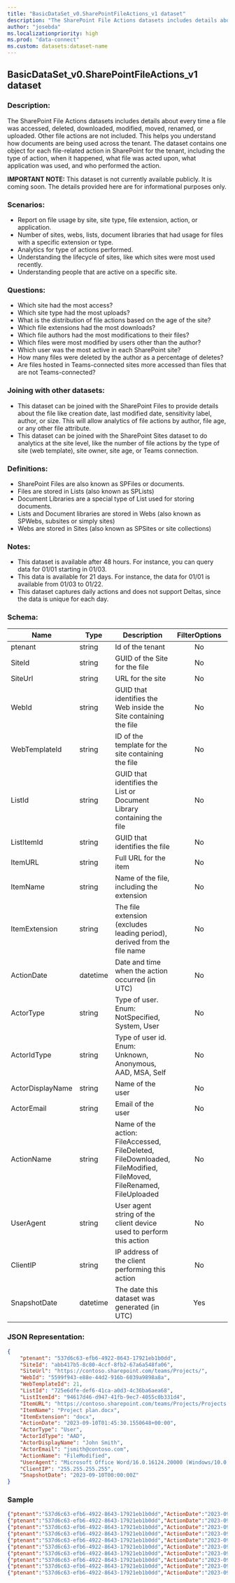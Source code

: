 ```yaml
---
title: "BasicDataSet_v0.SharePointFileActions_v1 dataset"
description: "The SharePoint File Actions datasets includes details about every file action"
author: "josebda"
ms.localizationpriority: high
ms.prod: "data-connect"
ms.custom: datasets:dataset-name
---
```


## BasicDataSet_v0.SharePointFileActions_v1 dataset

### Description: 

The SharePoint File Actions datasets includes details about every time a file was accessed, deleted, downloaded, modified, moved, renamed, or uploaded. Other file actions are not included. This helps you understand how documents are being used across the tenant. The dataset contains one object for each file-related action in SharePoint for the tenant, including the type of action, when it happened, what file was acted upon, what application was used, and who performed the action. 

**IMPORTANT NOTE:** This dataset is not currently available publicly. It is coming soon. The details provided here are for informational purposes only.

### Scenarios:

- Report on file usage by site, site type, file extension, action, or application. 
- Number of sites, webs, lists, document libraries that had usage for files with a specific extension or type.
- Analytics for type of actions performed.
- Understanding the lifecycle of sites, like which sites were most used recently. 
- Understanding people that are active on a specific site. 

### Questions:

- Which site had the most access?
- Which site type had the most uploads?
- What is the distribution of file actions based on the age of the site?
- Which file extensions had the most downloads?
- Which file authors had the most modifications to their files?
- Which files were most modified by users other than the author?
- Which user was the most active in each SharePoint site?
- How many files were deleted by the author as a percentage of deletes?
- Are files hosted in Teams-connected sites more accessed than files that are not Teams-connected?

### Joining with other datasets:

- This dataset can be joined with the SharePoint Files to provide details about the file like creation date, last modified date, sensitivity label, author, or size. This will allow analytics of file actions by author, file age, or any other file attribute.
- This dataset can be joined with the SharePoint Sites dataset to do analytics at the site level, like the number of file actions by the type of site (web template), site owner, site age, or Teams connection.

### Definitions:

- SharePoint Files are also known as SPFiles or documents.
- Files are stored in Lists (also known as SPLists)
- Document Libraries are a special type of List used for storing documents.
- Lists and Document libraries are stored in Webs (also known as SPWebs, subsites or simply sites)
- Webs are stored in Sites (also known as SPSites or site collections)

### Notes:

- This dataset is available after 48 hours. For instance, you can query data for 01/01 starting in 01/03.
- This data is available for 21 days. For instance, the data for 01/01 is available from 01/03 to 01/22.
- This dataset captures daily actions and does not support Deltas, since the data is unique for each day.

### Schema:

| **Name** | **Type** | **Description** | **FilterOptions** | **IsDateFilter** |
|-|-|-|:-:|:-:|
| ptenant | string | Id of the tenant | No | False |
| SiteId | string | GUID of the Site for the file | No | False |
| SiteUrl | string | URL for the site | No | False |
| WebId | string | GUID that identifies the Web inside the Site containing the file | No | False |
| WebTemplateId | string | ID of the template for the site containing the file | No | False |
| ListId | string | GUID that identifies the List or Document Library containing the file | No | False |
| ListItemId | string | GUID that identifies the file | No | False |
| ItemURL | string | Full URL for the item | No | False |
| ItemName | string | Name of the file, including the extension | No | False |
| ItemExtension | string | The file extension (excludes leading period), derived from the file name | No | False |
| ActionDate | datetime | Date and time when the action occurred (in UTC) | No | False |
| ActorType | string | Type of user. Enum: NotSpecified, System, User | No | False |
| ActorIdType | string | Type of user id. Enum: Unknown, Anonymous, AAD, MSA, Self | No | False |
| ActorDisplayName | string | Name of the user | No | False |
| ActorEmail | string | Email of the user | No | False |
| ActionName | string | Name of the action: FileAccessed, FileDeleted, FileDownloaded, FileModified, FileMoved, FileRenamed, FileUploaded | No | False |
| UserAgent | string | User agent string of the client device used to perform this action | No | False |
| ClientIP | string | IP address of the client performing this action | No | False |
| SnapshotDate | datetime | The date this dataset was generated (in UTC) | Yes | True |

### JSON Representation:

```json
{
    "ptenant": "537d6c63-efb6-4922-8643-17921eb1b0dd",
    "SiteId": "abb417b5-8c80-4ccf-8fb2-67a6a548fa06",
    "SiteUrl": "https://contoso.sharepoint.com/teams/Projects/",
    "WebId": "5599f943-e88e-44d2-916b-6039a9898a8a",
    "WebTemplateId": 21,
    "ListId": "725e6dfe-def6-41ca-a0d3-4c36ba6aea68",
    "ListItemId": "94617d46-d947-41fb-9ec7-4055c0b331d4",
    "ItemURL": "https://contoso.sharepoint.com/teams/Projects/Projects Spec Library/ProjectA/Specs/Project plan.docx",
    "ItemName": "Project plan.docx",
    "ItemExtension": "docx",
    "ActionDate": "2023-09-10T01:45:30.1550648+00:00",
    "ActorType": "User",
    "ActorIdType": "AAD",
    "ActorDisplayName": "John Smith",
    "ActorEmail": "jsmith@contoso.com",
    "ActionName": "FileModified",
    "UserAgent": "Microsoft Office Word/16.0.16124.20000 (Windows/10.0; Desktop WOW64; en-US; Desktop app; HP/HP Z240 Tower Workstation)",
    "ClientIP": "255.255.255.255",
    "SnapshotDate": "2023-09-10T00:00:00Z"
}
```

### Sample

```json
{"ptenant":"537d6c63-efb6-4922-8643-17921eb1b0dd","ActionDate":"2023-09-10T01:45:30.1550648+00:00","ActionName":"FileModified","ActorDisplayName":"John Smith","ActorEmail":"jsmith@contoso.com","ActorIdType":"AAD","ActorType":"User","ItemExtension":"docx","ItemName":"Project plan.docx","ItemURL":"https://contoso.sharepoint.com/teams/Projects/Projects Spec Library/ProjectA/Specs/Project plan.docx","ListId":"725e6dfe-def6-41ca-a0d3-4c36ba6aea68","ListItemId":"94617d46-d947-41fb-9ec7-4055c0b331d4","SiteId":"abb417b5-8c80-4ccf-8fb2-67a6a548fa06","SiteUrl":"https://contoso.sharepoint.com/teams/Projects/","UserAgent":"Microsoft Office Word/16.0.16124.20000 (Windows/10.0; Desktop WOW64; en-US; Desktop app; HP/HP Z240 Tower Workstation)","WebId":"5599f943-e88e-44d2-916b-6039a9898a8a","WebTemplateId":21,"SnapshotDate":"2023-09-10T00:00:00Z"}
{"ptenant":"537d6c63-efb6-4922-8643-17921eb1b0dd","ActionDate":"2023-09-10T05:28:57.6157508+00:00","ActionName":"FileMoved","ActorDisplayName":"John Smith","ActorEmail":"jsmith@contoso.com","ActorIdType":"AAD","ActorType":"User","ItemExtension":"docx","ItemName":"Project plan.docx","ItemURL":"https://contoso.sharepoint.com/teams/Projects/Projects Spec Library/ProjectA/Specs/Project plan.docx","ListId":"725e6dfe-def6-41ca-a0d3-4c36ba6aea68","ListItemId":"94617d46-d947-41fb-9ec7-4055c0b331d4","SiteId":"abb417b5-8c80-4ccf-8fb2-67a6a548fa06","SiteUrl":"https://contoso.sharepoint.com/teams/Projects/","UserAgent":"Microsoft Office Word/16.0.16124.20000 (Windows/10.0; Desktop WOW64; en-US; Desktop app; HP/HP Z240 Tower Workstation)","WebId":"5599f943-e88e-44d2-916b-6039a9898a8a","WebTemplateId":21,"SnapshotDate":"2023-09-10T00:00:00Z"}
{"ptenant":"537d6c63-efb6-4922-8643-17921eb1b0dd","ActionDate":"2023-09-10T03:30:09.9039112+00:00","ActionName":"FileDeleted","ActorDisplayName":"John Smith","ActorEmail":"jsmith@contoso.com","ActorIdType":"AAD","ActorType":"User","ItemExtension":"docx","ItemName":"Project plan.docx","ItemURL":"https://contoso.sharepoint.com/teams/Projects/Projects Spec Library/ProjectA/Specs/Project plan.docx","ListId":"725e6dfe-def6-41ca-a0d3-4c36ba6aea68","ListItemId":"94617d46-d947-41fb-9ec7-4055c0b331d4","SiteId":"abb417b5-8c80-4ccf-8fb2-67a6a548fa06","SiteUrl":"https://contoso.sharepoint.com/teams/Projects/","UserAgent":"Microsoft Office Word/16.0.16124.20000 (Windows/10.0; Desktop WOW64; en-US; Desktop app; HP/HP Z240 Tower Workstation)","WebId":"5599f943-e88e-44d2-916b-6039a9898a8a","WebTemplateId":21,"SnapshotDate":"2023-09-10T00:00:00Z"}
{"ptenant":"537d6c63-efb6-4922-8643-17921eb1b0dd","ActionDate":"2023-09-10T18:40:05.0860076+00:00","ActionName":"FileUploaded","ActorDisplayName":"John Smith","ActorEmail":"jsmith@contoso.com","ActorIdType":"AAD","ActorType":"User","ItemExtension":"docx","ItemName":"Project plan.docx","ItemURL":"https://contoso.sharepoint.com/teams/Projects/Projects Spec Library/ProjectA/Specs/Project plan.docx","ListId":"725e6dfe-def6-41ca-a0d3-4c36ba6aea68","ListItemId":"94617d46-d947-41fb-9ec7-4055c0b331d4","SiteId":"abb417b5-8c80-4ccf-8fb2-67a6a548fa06","SiteUrl":"https://contoso.sharepoint.com/teams/Projects/","UserAgent":"Microsoft Office Word/16.0.16124.20000 (Windows/10.0; Desktop WOW64; en-US; Desktop app; HP/HP Z240 Tower Workstation)","WebId":"5599f943-e88e-44d2-916b-6039a9898a8a","WebTemplateId":21,"SnapshotDate":"2023-09-10T00:00:00Z"}
{"ptenant":"537d6c63-efb6-4922-8643-17921eb1b0dd","ActionDate":"2023-09-10T21:37:58.8503815+00:00","ActionName":"FileDownloaded","ActorDisplayName":"John Smith","ActorEmail":"jsmith@contoso.com","ActorIdType":"AAD","ActorType":"User","ItemExtension":"docx","ItemName":"Project plan.docx","ItemURL":"https://contoso.sharepoint.com/teams/Projects/Projects Spec Library/ProjectA/Specs/Project plan.docx","ListId":"725e6dfe-def6-41ca-a0d3-4c36ba6aea68","ListItemId":"94617d46-d947-41fb-9ec7-4055c0b331d4","SiteId":"abb417b5-8c80-4ccf-8fb2-67a6a548fa06","SiteUrl":"https://contoso.sharepoint.com/teams/Projects/","UserAgent":"Microsoft Office Word/16.0.16124.20000 (Windows/10.0; Desktop WOW64; en-US; Desktop app; HP/HP Z240 Tower Workstation)","WebId":"5599f943-e88e-44d2-916b-6039a9898a8a","WebTemplateId":21,"SnapshotDate":"2023-09-10T00:00:00Z"}
{"ptenant":"537d6c63-efb6-4922-8643-17921eb1b0dd","ActionDate":"2023-09-10T02:00:19.1374469+00:00","ActionName":"FileMoved","ActorDisplayName":"John Smith","ActorEmail":"jsmith@contoso.com","ActorIdType":"AAD","ActorType":"User","ItemExtension":"docx","ItemName":"Project plan.docx","ItemURL":"https://contoso.sharepoint.com/teams/Projects/Projects Spec Library/ProjectA/Specs/Project plan.docx","ListId":"725e6dfe-def6-41ca-a0d3-4c36ba6aea68","ListItemId":"94617d46-d947-41fb-9ec7-4055c0b331d4","SiteId":"abb417b5-8c80-4ccf-8fb2-67a6a548fa06","SiteUrl":"https://contoso.sharepoint.com/teams/Projects/","UserAgent":"Microsoft Office Word/16.0.16124.20000 (Windows/10.0; Desktop WOW64; en-US; Desktop app; HP/HP Z240 Tower Workstation)","WebId":"5599f943-e88e-44d2-916b-6039a9898a8a","WebTemplateId":21,"SnapshotDate":"2023-09-10T00:00:00Z"}
{"ptenant":"537d6c63-efb6-4922-8643-17921eb1b0dd","ActionDate":"2023-09-10T23:50:55.7142137+00:00","ActionName":"FileUploaded","ActorDisplayName":"John Smith","ActorEmail":"jsmith@contoso.com","ActorIdType":"AAD","ActorType":"User","ItemExtension":"docx","ItemName":"Project plan.docx","ItemURL":"https://contoso.sharepoint.com/teams/Projects/Projects Spec Library/ProjectA/Specs/Project plan.docx","ListId":"725e6dfe-def6-41ca-a0d3-4c36ba6aea68","ListItemId":"94617d46-d947-41fb-9ec7-4055c0b331d4","SiteId":"abb417b5-8c80-4ccf-8fb2-67a6a548fa06","SiteUrl":"https://contoso.sharepoint.com/teams/Projects/","UserAgent":"Microsoft Office Word/16.0.16124.20000 (Windows/10.0; Desktop WOW64; en-US; Desktop app; HP/HP Z240 Tower Workstation)","WebId":"5599f943-e88e-44d2-916b-6039a9898a8a","WebTemplateId":21,"SnapshotDate":"2023-09-10T00:00:00Z"}
{"ptenant":"537d6c63-efb6-4922-8643-17921eb1b0dd","ActionDate":"2023-09-10T05:52:17.4978702+00:00","ActionName":"FileAccessed","ActorDisplayName":"John Smith","ActorEmail":"jsmith@contoso.com","ActorIdType":"AAD","ActorType":"User","ItemExtension":"docx","ItemName":"Project plan.docx","ItemURL":"https://contoso.sharepoint.com/teams/Projects/Projects Spec Library/ProjectA/Specs/Project plan.docx","ListId":"725e6dfe-def6-41ca-a0d3-4c36ba6aea68","ListItemId":"94617d46-d947-41fb-9ec7-4055c0b331d4","SiteId":"abb417b5-8c80-4ccf-8fb2-67a6a548fa06","SiteUrl":"https://contoso.sharepoint.com/teams/Projects/","UserAgent":"Microsoft Office Word/16.0.16124.20000 (Windows/10.0; Desktop WOW64; en-US; Desktop app; HP/HP Z240 Tower Workstation)","WebId":"5599f943-e88e-44d2-916b-6039a9898a8a","WebTemplateId":21,"SnapshotDate":"2023-09-10T00:00:00Z"}
{"ptenant":"537d6c63-efb6-4922-8643-17921eb1b0dd","ActionDate":"2023-09-10T12:03:18.5336543+00:00","ActionName":"FileDownloaded","ActorDisplayName":"John Smith","ActorEmail":"jsmith@contoso.com","ActorIdType":"AAD","ActorType":"User","ItemExtension":"docx","ItemName":"Project plan.docx","ItemURL":"https://contoso.sharepoint.com/teams/Projects/Projects Spec Library/ProjectA/Specs/Project plan.docx","ListId":"725e6dfe-def6-41ca-a0d3-4c36ba6aea68","ListItemId":"94617d46-d947-41fb-9ec7-4055c0b331d4","SiteId":"abb417b5-8c80-4ccf-8fb2-67a6a548fa06","SiteUrl":"https://contoso.sharepoint.com/teams/Projects/","UserAgent":"Microsoft Office Word/16.0.16124.20000 (Windows/10.0; Desktop WOW64; en-US; Desktop app; HP/HP Z240 Tower Workstation)","WebId":"5599f943-e88e-44d2-916b-6039a9898a8a","WebTemplateId":21,"SnapshotDate":"2023-09-10T00:00:00Z"}
{"ptenant":"537d6c63-efb6-4922-8643-17921eb1b0dd","ActionDate":"2023-09-10T14:08:19.3283304+00:00","ActionName":"FileDeleted","ActorDisplayName":"John Smith","ActorEmail":"jsmith@contoso.com","ActorIdType":"AAD","ActorType":"User","ItemExtension":"docx","ItemName":"Project plan.docx","ItemURL":"https://contoso.sharepoint.com/teams/Projects/Projects Spec Library/ProjectA/Specs/Project plan.docx","ListId":"725e6dfe-def6-41ca-a0d3-4c36ba6aea68","ListItemId":"94617d46-d947-41fb-9ec7-4055c0b331d4","SiteId":"abb417b5-8c80-4ccf-8fb2-67a6a548fa06","SiteUrl":"https://contoso.sharepoint.com/teams/Projects/","UserAgent":"Microsoft Office Word/16.0.16124.20000 (Windows/10.0; Desktop WOW64; en-US; Desktop app; HP/HP Z240 Tower Workstation)","WebId":"5599f943-e88e-44d2-916b-6039a9898a8a","WebTemplateId":21,"SnapshotDate":"2023-09-10T00:00:00Z"}
```